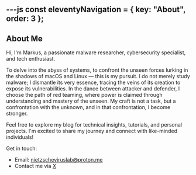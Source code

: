 ---js
const eleventyNavigation = {
	key: "About",
	order: 3
};
---
## About Me

Hi, I'm Markus, a passionate malware researcher, cybersecurity specialist, and tech enthusiast.

To delve into the abyss of systems, to confront the unseen forces lurking in the shadows of macOS and Linux — this is my pursuit. I do not merely study malware; I dismantle its very essence, tracing the veins of its creation to expose its vulnerabilities. In the dance between attacker and defender, I choose the path of red teaming, where power is claimed through understanding and mastery of the unseen. My craft is not a task, but a confrontation with the unknown, and in that confrontation, I become stronger.

Feel free to explore my blog for technical insights, tutorials, and personal projects. I'm excited to share my journey and connect with like-minded individuals!

Get in touch:

- Email: [nietzscheviruslab@proton.me](mailto:nietzscheviruslab@proton.me)
- Contact me via [X](https://twitter.com/NietzscheLab)